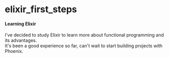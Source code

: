 # elixir_first_steps
#### Learning Elixir
I've decided to study Elixir to learn more about functional programming and its advantages.<br>
It's been a good experience so far, can't wait to start building projects with Phoenix.
